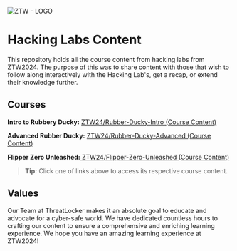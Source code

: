 ![ZTW - LOGO](https://zerotrustworld.threatlocker.com/hubfs/ZTW_Acronym_Logo.svg)


# Hacking Labs Content

  

This repository holds all the course content from hacking labs from ZTW2024. The purpose of this was to share content with those that wish to follow along interactively with the Hacking Lab's, get a recap, or extend their knowledge further. 

  ## Courses
  **Intro to Rubbery Ducky:** [ZTW24/Rubber-Ducky-Intro (Course Content)](https://github.com/ThreatLockerIvan/ZTW24/tree/main/Rubber-Ducky-Intro)
  
**Advanced Rubber Ducky:** [ZTW24/Rubber-Ducky-Advanced  (Course Content)](https://github.com/ThreatLockerIvan/ZTW24/tree/main/Rubber-Ducky-Advanced)

**Flipper Zero Unleashed:**[ ZTW24/Flipper-Zero-Unleashed  (Course Content)](https://github.com/ThreatLockerIvan/ZTW24/tree/main/Flipper-Zero-Unleashed)

>  **Tip:** Click one of links above to access its respective course content.

## Values
Our Team at ThreatLocker makes it an absolute goal to educate and advocate for a cyber-safe world. We have dedicated countless hours to crafting our content to ensure a comprehensive and enriching learning experience. We hope you have an amazing learning experience at ZTW2024!